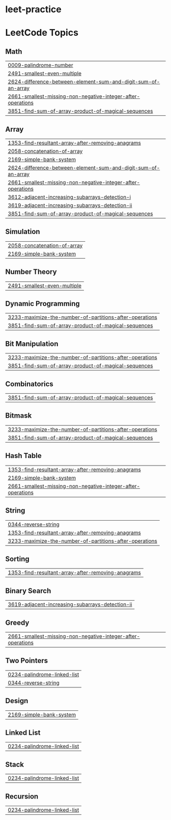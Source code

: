 # leet-practice
<!---LeetCode Topics Start-->
# LeetCode Topics
## Math
|  |
| ------- |
| [0009-palindrome-number](https://github.com/eibelsmathew/leet-practice/tree/master/0009-palindrome-number) |
| [2491-smallest-even-multiple](https://github.com/eibelsmathew/leet-practice/tree/master/2491-smallest-even-multiple) |
| [2624-difference-between-element-sum-and-digit-sum-of-an-array](https://github.com/eibelsmathew/leet-practice/tree/master/2624-difference-between-element-sum-and-digit-sum-of-an-array) |
| [2661-smallest-missing-non-negative-integer-after-operations](https://github.com/eibelsmathew/leet-practice/tree/master/2661-smallest-missing-non-negative-integer-after-operations) |
| [3851-find-sum-of-array-product-of-magical-sequences](https://github.com/eibelsmathew/leet-practice/tree/master/3851-find-sum-of-array-product-of-magical-sequences) |
## Array
|  |
| ------- |
| [1353-find-resultant-array-after-removing-anagrams](https://github.com/eibelsmathew/leet-practice/tree/master/1353-find-resultant-array-after-removing-anagrams) |
| [2058-concatenation-of-array](https://github.com/eibelsmathew/leet-practice/tree/master/2058-concatenation-of-array) |
| [2169-simple-bank-system](https://github.com/eibelsmathew/leet-practice/tree/master/2169-simple-bank-system) |
| [2624-difference-between-element-sum-and-digit-sum-of-an-array](https://github.com/eibelsmathew/leet-practice/tree/master/2624-difference-between-element-sum-and-digit-sum-of-an-array) |
| [2661-smallest-missing-non-negative-integer-after-operations](https://github.com/eibelsmathew/leet-practice/tree/master/2661-smallest-missing-non-negative-integer-after-operations) |
| [3612-adjacent-increasing-subarrays-detection-i](https://github.com/eibelsmathew/leet-practice/tree/master/3612-adjacent-increasing-subarrays-detection-i) |
| [3619-adjacent-increasing-subarrays-detection-ii](https://github.com/eibelsmathew/leet-practice/tree/master/3619-adjacent-increasing-subarrays-detection-ii) |
| [3851-find-sum-of-array-product-of-magical-sequences](https://github.com/eibelsmathew/leet-practice/tree/master/3851-find-sum-of-array-product-of-magical-sequences) |
## Simulation
|  |
| ------- |
| [2058-concatenation-of-array](https://github.com/eibelsmathew/leet-practice/tree/master/2058-concatenation-of-array) |
| [2169-simple-bank-system](https://github.com/eibelsmathew/leet-practice/tree/master/2169-simple-bank-system) |
## Number Theory
|  |
| ------- |
| [2491-smallest-even-multiple](https://github.com/eibelsmathew/leet-practice/tree/master/2491-smallest-even-multiple) |
## Dynamic Programming
|  |
| ------- |
| [3233-maximize-the-number-of-partitions-after-operations](https://github.com/eibelsmathew/leet-practice/tree/master/3233-maximize-the-number-of-partitions-after-operations) |
| [3851-find-sum-of-array-product-of-magical-sequences](https://github.com/eibelsmathew/leet-practice/tree/master/3851-find-sum-of-array-product-of-magical-sequences) |
## Bit Manipulation
|  |
| ------- |
| [3233-maximize-the-number-of-partitions-after-operations](https://github.com/eibelsmathew/leet-practice/tree/master/3233-maximize-the-number-of-partitions-after-operations) |
| [3851-find-sum-of-array-product-of-magical-sequences](https://github.com/eibelsmathew/leet-practice/tree/master/3851-find-sum-of-array-product-of-magical-sequences) |
## Combinatorics
|  |
| ------- |
| [3851-find-sum-of-array-product-of-magical-sequences](https://github.com/eibelsmathew/leet-practice/tree/master/3851-find-sum-of-array-product-of-magical-sequences) |
## Bitmask
|  |
| ------- |
| [3233-maximize-the-number-of-partitions-after-operations](https://github.com/eibelsmathew/leet-practice/tree/master/3233-maximize-the-number-of-partitions-after-operations) |
| [3851-find-sum-of-array-product-of-magical-sequences](https://github.com/eibelsmathew/leet-practice/tree/master/3851-find-sum-of-array-product-of-magical-sequences) |
## Hash Table
|  |
| ------- |
| [1353-find-resultant-array-after-removing-anagrams](https://github.com/eibelsmathew/leet-practice/tree/master/1353-find-resultant-array-after-removing-anagrams) |
| [2169-simple-bank-system](https://github.com/eibelsmathew/leet-practice/tree/master/2169-simple-bank-system) |
| [2661-smallest-missing-non-negative-integer-after-operations](https://github.com/eibelsmathew/leet-practice/tree/master/2661-smallest-missing-non-negative-integer-after-operations) |
## String
|  |
| ------- |
| [0344-reverse-string](https://github.com/eibelsmathew/leet-practice/tree/master/0344-reverse-string) |
| [1353-find-resultant-array-after-removing-anagrams](https://github.com/eibelsmathew/leet-practice/tree/master/1353-find-resultant-array-after-removing-anagrams) |
| [3233-maximize-the-number-of-partitions-after-operations](https://github.com/eibelsmathew/leet-practice/tree/master/3233-maximize-the-number-of-partitions-after-operations) |
## Sorting
|  |
| ------- |
| [1353-find-resultant-array-after-removing-anagrams](https://github.com/eibelsmathew/leet-practice/tree/master/1353-find-resultant-array-after-removing-anagrams) |
## Binary Search
|  |
| ------- |
| [3619-adjacent-increasing-subarrays-detection-ii](https://github.com/eibelsmathew/leet-practice/tree/master/3619-adjacent-increasing-subarrays-detection-ii) |
## Greedy
|  |
| ------- |
| [2661-smallest-missing-non-negative-integer-after-operations](https://github.com/eibelsmathew/leet-practice/tree/master/2661-smallest-missing-non-negative-integer-after-operations) |
## Two Pointers
|  |
| ------- |
| [0234-palindrome-linked-list](https://github.com/eibelsmathew/leet-practice/tree/master/0234-palindrome-linked-list) |
| [0344-reverse-string](https://github.com/eibelsmathew/leet-practice/tree/master/0344-reverse-string) |
## Design
|  |
| ------- |
| [2169-simple-bank-system](https://github.com/eibelsmathew/leet-practice/tree/master/2169-simple-bank-system) |
## Linked List
|  |
| ------- |
| [0234-palindrome-linked-list](https://github.com/eibelsmathew/leet-practice/tree/master/0234-palindrome-linked-list) |
## Stack
|  |
| ------- |
| [0234-palindrome-linked-list](https://github.com/eibelsmathew/leet-practice/tree/master/0234-palindrome-linked-list) |
## Recursion
|  |
| ------- |
| [0234-palindrome-linked-list](https://github.com/eibelsmathew/leet-practice/tree/master/0234-palindrome-linked-list) |
<!---LeetCode Topics End-->
